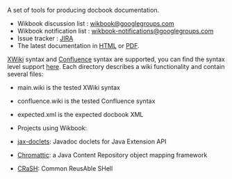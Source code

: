 A set of tools for producing docbook documentation.

- Wikbook discussion list : wikbook@googlegroups.com
- Wikbook notification list : wikbook-notifications@googlegroups.com
- Issue tracker : [JIRA](http://jira.exoplatform.org/browse/WKBK)
- The latest documentation in [HTML](http://wikbook.googlecode.com/svn/doc/0.9.28/html/index.html) or [PDF](http://wikbook.googlecode.com/svn/doc/0.9.28/pdf/index.pdf).

[XWiki](http://platform.xwiki.org/xwiki/bin/view/Main/XWikiSyntax) syntax and [Confluence](http://confluence.atlassian.com/renderer/notationhelp.action?section=all) syntax are supported, you can find the syntax level support [here](http://wikbook.googlecode.com/svn/trunk/xwiki/src/test/resources/wiki/). Each directory describes a wiki functionality and contain several files:

- main.wiki is the tested XWiki syntax
- confluence.wiki is the tested Confluence syntax
- expected.xml is the expected docbook XML
- Projects using Wikbook:

- [jax-doclets](http://www.lunatech-labs.com/open-source/jax-doclets): Javadoc doclets for Java Extension API
- [Chromattic](http://chromattic.googlecode.com/): a Java Content Repository object mapping framework
- [CRaSH](http://crsh.googlecode.com/): Common ReusAble SHell
